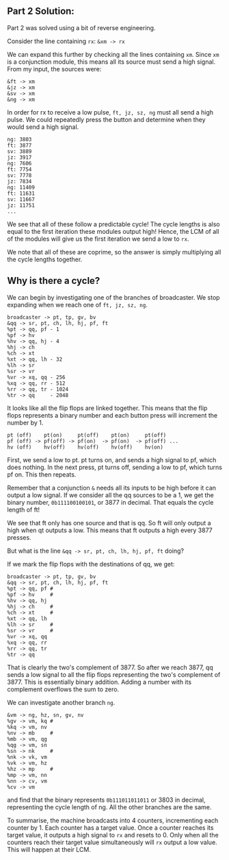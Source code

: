 ## Part 2 Solution:

Part 2 was solved using a bit of reverse engineering.

Consider the line containing `rx`:
`&xm -> rx`

We can expand this further by checking all the lines containing `xm`. Since `xm` is a conjunction module, this means all its source must send a high signal. From my input, the sources were:
```
&ft -> xm
&jz -> xm
&sv -> xm
&ng -> xm
```

In order for rx to receive a low pulse, `ft, jz, sz, ng` must all send a high pulse. We could repeatedly press the button and determine when they would send a high signal.

```
ng: 3803
ft: 3877
sv: 3889
jz: 3917
ng: 7606
ft: 7754
sv: 7778
jz: 7834
ng: 11409
ft: 11631
sv: 11667
jz: 11751
...
```

We see that all of these follow a predictable cycle! The cycle lengths is also equal to the first iteration these modules output high! Hence, the LCM of all of the modules will give us the first iteration we send a low to `rx`. 

We note that all of these are coprime, so the answer is simply multiplying all the cycle lengths together.

## Why is there a cycle?

We can begin by investigating one of the branches of broadcaster. We stop expanding when we reach one of `ft, jz, sz, ng`.

```
broadcaster -> pt, tp, gv, bv
&qq -> sr, pt, ch, lh, hj, pf, ft
%pt -> qq, pf - 1
%pf -> hv
%hv -> qq, hj - 4
%hj -> ch
%ch -> xt
%xt -> qq, lh - 32
%lh -> sr
%sr -> vr
%vr -> xq, qq - 256
%xq -> qq, rr - 512
%rr -> qq, tr - 1024
%tr -> qq     - 2048
```

It looks like all the flip flops are linked together. This means that the flip flops represents a binary number and each button press will increment the number by 1. 

```
pt (off)    pt(on)     pt(off)    pt(on)     pt(off)
pf (off) -> pf(off) -> pf(on)  -> pf(on)  -> pf(off) ...
hv (off)    hv(off)    hv(off)    hv(off)    hv(on)
```
First, we send a low to pt. pt turns on, and sends a high signal to pf, which does nothing. 
In the next press, pt turns off, sending a low to pf, which turns pf on. This then repeats.

Remember that a conjunction `&` needs all its inputs to be high before it can output a low signal. If we consider all the qq sources to be a 1, we get the binary number, `0b111100100101`, or 3877 in decimal. That equals the cycle length of ft! 

We see that ft only has one source and that is qq. So ft will only output a high when qt outputs a low. This means that ft outputs a high every 3877 presses.

But what is the line `&qq -> sr, pt, ch, lh, hj, pf, ft` doing? 

If we mark the flip flops with the destinations of qq, we get:

```
broadcaster -> pt, tp, gv, bv
&qq -> sr, pt, ch, lh, hj, pf, ft
%pt -> qq, pf #
%pf -> hv     #
%hv -> qq, hj
%hj -> ch     #
%ch -> xt     #
%xt -> qq, lh 
%lh -> sr     #
%sr -> vr     #
%vr -> xq, qq
%xq -> qq, rr
%rr -> qq, tr
%tr -> qq
```
That is clearly the two's complement of 3877. So after we reach 3877, qq sends a low signal to all the flip flops representing the two's complement of 3877. This is essentially binary addition. Adding a number with its complement overflows the sum to zero.

We can investigate another branch `ng`.
```
&vm -> ng, hz, sn, gv, nv
%gv -> vm, kq #
%kq -> vm, nv 
%nv -> mb     #
%mb -> vm, qg
%qg -> vm, sn
%sn -> nk     #
%nk -> vk, vm
%vk -> vm, hz
%hz -> mp     #
%mp -> vm, nn
%nn -> cv, vm 
%cv -> vm
```
and find that the binary represents `0b111011011011` or 3803 in decimal, representing the cycle length of ng. All the other branches are the same.

To summarise, the machine broadcasts into 4 counters, incrementing each counter by 1. Each counter has a target value. Once a counter reaches its target value, it outputs a high signal to `rx` and resets to 0. Only when all the counters reach their target value simultaneously will `rx` output a low value. This will happen at their LCM.